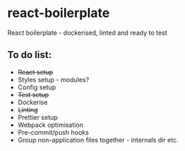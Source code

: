 # react-boilerplate
React boilerplate - dockerised, linted and ready to test

## To do list:

- ~~React setup~~
- Styles setup - modules?
- Config setup
- ~~Test setup~~
- Dockerise
- ~~Linting~~
- Prettier setup
- Webpack optimisation
- Pre-commit/push hooks
- Group non-application files together - internals dir etc.